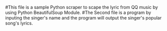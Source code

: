#This file is a sample Python scraper to scape the lyric from QQ music by using Python BeautifulSoup Module.
#The Second file is a program by inputing the singer's name and the program will output the singer's popular song's lyrics.
